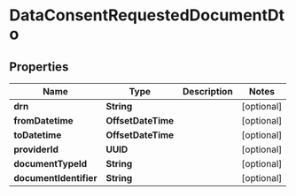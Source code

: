 

# DataConsentRequestedDocumentDto


## Properties

Name | Type | Description | Notes
------------ | ------------- | ------------- | -------------
**drn** | **String** |  |  [optional]
**fromDatetime** | **OffsetDateTime** |  |  [optional]
**toDatetime** | **OffsetDateTime** |  |  [optional]
**providerId** | **UUID** |  |  [optional]
**documentTypeId** | **String** |  |  [optional]
**documentIdentifier** | **String** |  |  [optional]



